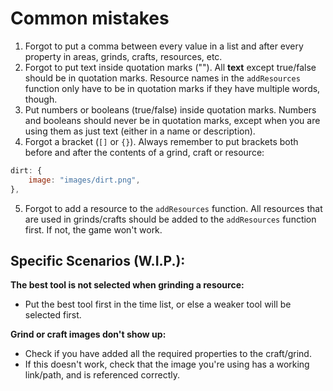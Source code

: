 # Common mistakes

 1. Forgot to put a comma between every value in a list and after every property in areas, grinds, crafts, resources, etc.
 2. Forgot to put text inside quotation marks (""). All **text** except true/false should be in quotation marks. Resource names in the `addResources` function only have to be in quotation marks if they have multiple words, though.
 3. Put numbers or booleans (true/false) inside quotation marks. Numbers and booleans should never be in quotation marks, except when you are using them as just text (either in a name or description).
 4. Forgot a bracket (`[]` or `{}`). Always remember to put brackets both before and after the contents of a grind, craft or resource:

```js
dirt: {
    image: "images/dirt.png",
},
```

 5. Forgot to add a resource to the `addResources` function. All resources that are used in grinds/crafts should be added to the `addResources` function first. If not, the game won't work.

## Specific Scenarios (W.I.P.):

**The best tool is not selected when grinding a resource:**
 - Put the best tool first in the time list, or else a weaker tool will be selected first.

**Grind or craft images don't show up:**
 - Check if you have added all the required properties to the craft/grind.
 - If this doesn't work, check that the image you're using has a working link/path, and is referenced correctly.